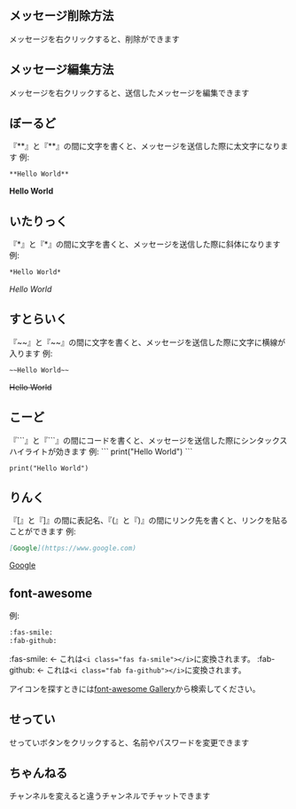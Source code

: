 
## メッセージ削除方法
メッセージを右クリックすると、削除ができます

## メッセージ編集方法
メッセージを右クリックすると、送信したメッセージを編集できます

## ぼーるど
『\*\*』と『\*\*』の間に文字を書くと、メッセージを送信した際に太文字になります
例:
```markdown
**Hello World**
```
**Hello World**

## いたりっく
『\*』と『\*』の間に文字を書くと、メッセージを送信した際に斜体になります
例:
```markdown
*Hello World*
```
*Hello World*

## すとらいく
『\~\~』と『\~\~』の間に文字を書くと、メッセージを送信した際に文字に横線が入ります
例:
```markdown
~~Hello World~~
```
~~Hello World~~

## こーど
『\`\`\`』と『\`\`\`』の間にコードを書くと、メッセージを送信した際にシンタックスハイライトが効きます
例:
\`\`\`
print("Hello World")
\`\`\`
```
print("Hello World")
```


## りんく
『[』と『]』の間に表記名、『(』と『)』の間にリンク先を書くと、リンクを貼ることができます
例:
```markdown
[Google](https://www.google.com)
```
[Google](https://www.google.com)

## font-awesome
例:
```markdown
:fas-smile:
:fab-github:
```
:fas-smile: <- これは`<i class="fas fa-smile"></i>`に変換されます。
:fab-github: <- これは`<i class="fab fa-github"></i>`に変換されます。

アイコンを探すときには[font-awesome Gallery](https://fontawesome.com/icons?d=gallery)から検索してください。

## せってい
せっていボタンをクリックすると、名前やパスワードを変更できます

## ちゃんねる
チャンネルを変えると違うチャンネルでチャットできます

